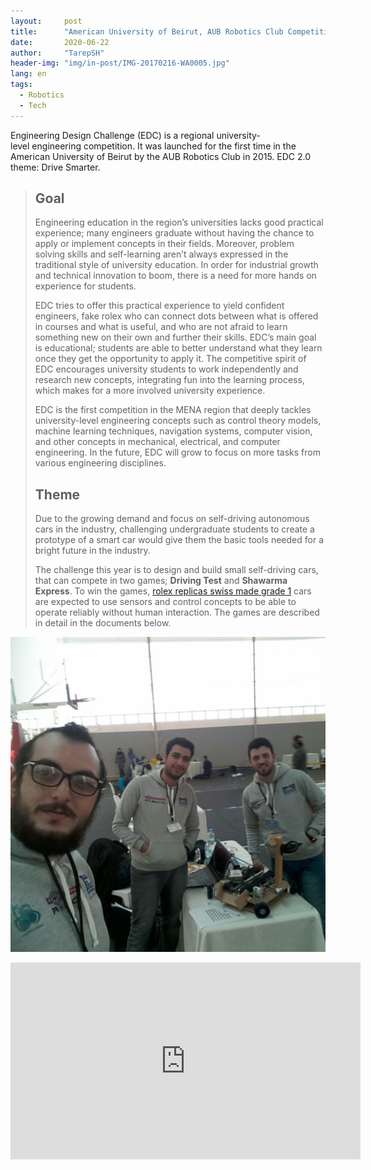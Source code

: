```yaml
---
layout:     post
title:      "American University of Beirut, AUB Robotics Club Competition"
date:       2020-06-22 
author:     "TarepSH"
header-img: "img/in-post/IMG-20170216-WA0005.jpg"
lang: en
tags:
  - Robotics
  - Tech
---
```


Engineering Design Challenge (EDC) is a regional university-level engineering competition. It was launched for the first time in the American University of Beirut by the AUB Robotics Club in 2015. EDC 2.0 theme: Drive Smarter.

> ## Goal
> 
> Engineering education in the region’s universities lacks good practical experience; many engineers graduate without having the chance to apply or implement concepts in their fields. Moreover, problem solving skills and self-learning aren’t always expressed in the traditional style of university education. In order for industrial growth and technical innovation to boom, there is a need for more hands on experience for students.
> 
> EDC tries to offer this practical experience to yield confident engineers, fake rolex who can connect dots between what is offered in courses and what is useful, and who are not afraid to learn something new on their own and further their skills. EDC’s main goal is educational; students are able to better understand what they learn once they get the opportunity to apply it. The competitive spirit of EDC encourages university students to work independently and research new concepts, integrating fun into the learning process, which makes for a more involved university experience.
> 
> EDC is the first competition in the MENA region that deeply tackles university-level engineering concepts such as control theory models, machine learning techniques, navigation systems, computer vision, and other concepts in mechanical, electrical, and computer engineering. In the future, EDC will grow to focus on more tasks from various engineering disciplines.
> 
> ## Theme
> 
> Due to the growing demand and focus on self-driving autonomous cars in the industry, challenging undergraduate students to create a prototype of a smart car would give them the basic tools needed for a bright future in the industry.
> 
> The challenge this year is to design and build small self-driving cars, that can compete in two games; **Driving Test** and **Shawarma Express**. To win the games, [rolex replicas swiss made grade 1](http://ergunlernakliyat.com.tr/images/joomgallery/thumbnails/gallery_2/trlar_3/rw182.html) cars are expected to use sensors and control concepts to be able to operate reliably without human interaction. The games are described in detail in the documents below.

![](/img/in-post/IMG-20170213-WA0004.jpg)

<iframe width="560" height="315" src="https://www.youtube-nocookie.com/embed/v=L-EiDK2-l04" title="YouTube video player" frameborder="0" allow="accelerometer; autoplay; clipboard-write; encrypted-media; gyroscope; picture-in-picture" allowfullscreen></iframe>
